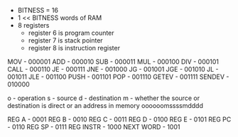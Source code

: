 - BITNESS = 16
- 1 << BITNESS words of RAM
- 8 registers
    - register 6 is program counter
    - register 7 is stack pointer
    - register 8 is instruction register

MOV    - 000001
ADD    - 000010
SUB    - 000011
MUL    - 000100
DIV    - 000101
CALL   - 000110
JE     - 000111
JNE    - 001000
JG     - 001001
JGE    - 001010
JL     - 001011
JLE    - 001100
PUSH   - 001101
POP    - 001110
GETEV  - 001111
SENDEV - 010000

o - operation
s - source
d - destination
m - whether the source or destination is direct or an address in memory
oooooomssssmdddd

REG A     - 0001
REG B     - 0010
REG C     - 0011
REG D     - 0100
REG E     - 0101
REG PC    - 0110
REG SP    - 0111
REG INSTR - 1000
NEXT WORD - 1001
